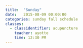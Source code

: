 ```yaml
---
title:  "Sunday"
date:   2015-08-09 00:00:00
categories: sunday fall schedule
classes:
  - classidentifier: acupuncture
    teacher: ayotte
    time: 12:30 PM
---
```

